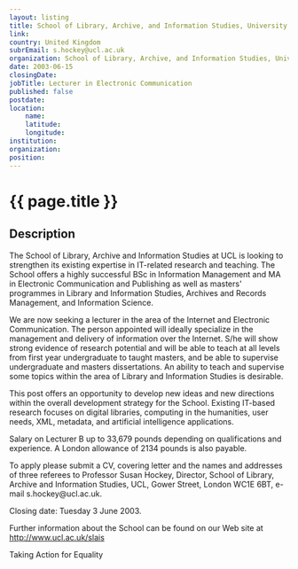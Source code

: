 ```yaml
---
layout: listing
title: School of Library, Archive, and Information Studies, University College, London - Lecturer in Electronic Communication
link:
country: United Kingdom
subrEmail: s.hockey@ucl.ac.uk
organization: School of Library, Archive, and Information Studies, University College, London 
date: 2003-06-15
closingDate: 
jobTitle: Lecturer in Electronic Communication
published: false
postdate:
location:
    name: 
    latitude: 
    longitude: 
institution: 
organization: 
position: 
--- 
```



# {{ page.title }}

## Description


<p>The School of Library, Archive and Information Studies at UCL is looking to strengthen its existing expertise in IT-related research and teaching. The School offers a highly successful BSc in Information Management and MA in Electronic Communication and Publishing as well as masters' programmes in Library and Information Studies, Archives and Records Management, and Information Science.</p>

<p>We are now seeking a lecturer in the area of the Internet and Electronic Communication. The person appointed will ideally specialize in the management and delivery of information over the Internet. S/he will show strong evidence of research potential and will be able to teach at all levels from first year undergraduate to taught masters, and be able to supervise undergraduate and masters dissertations. An ability to teach and supervise some topics within the area of Library and Information Studies is desirable.</p>

<p>This post offers an opportunity to develop new ideas and new directions within the overall development strategy for the School. Existing IT-based research focuses on digital libraries, computing in the humanities, user needs, XML, metadata, and artificial intelligence applications.</p>

<p>Salary on Lecturer B up to 33,679 pounds depending on qualifications and experience. A London allowance of 2134 pounds is also payable.</p>

<p>To apply please submit a CV, covering letter and the names and addresses of three referees to Professor Susan Hockey, Director, School of Library, Archive and Information Studies, UCL, Gower Street, London WC1E 6BT, e-mail s.hockey@ucl.ac.uk.</p>

<p>Closing date: Tuesday 3 June 2003.</p>

<p>Further information about the School can be found on our Web site at <a href="http://www.ucl.ac.uk/slais">http://www.ucl.ac.uk/slais</a></p>
<p>Taking Action for Equality</p>

